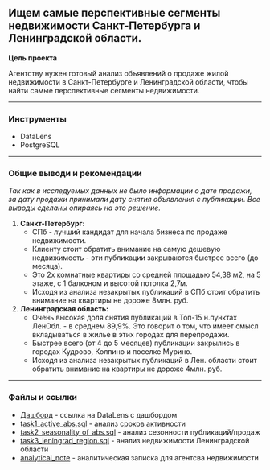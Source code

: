 ## Ищем самые перспективные сегменты недвижимости Санкт-Петербурга и Ленинградской области.
**Цель проекта**

Агентству нужен готовый анализ объявлений о продаже жилой недвижимости в Санкт-Петербурге и Ленинградской области, 
чтобы найти самые перспективные сегменты недвижимости.
***
### Инструменты
- DataLens
- PostgreSQL
***
### Общие выводи и рекомендации
*Так как в исследуемых данных не было информации о дате продажи, за дату продажи принимали дату снятия объявления с публикации. Все выводы сделаны опираясь на это решение.*
1. **Санкт-Петербург:**
   - СПб - лучший кандидат для начала бизнеса по продаже недвижимости.
   - Клиенту стоит обратить внимание на самую дешевую недвижимость - эти публикации закрываются быстрее всего (до месяца).
   - Это 2х комнатные квартиры со средней площадью 54,38 м2, на 5 этаже, с 1 балконом и высотой потолка 2,7м.
   - Исходя из анализа незакрытых публикаций в СПб стоит обратить внимание на квартиры не дороже 8млн. руб.
2. **Ленинградская область:**
   - Очень высокая доля снятия публикаций в Топ-15 н.пунктах ЛенОбл. - в среднем 89,9%.
   Это говорит о том, что имеет смысл вкладываться в жилье в этих городах для перепродажи.
   - Быстрее всего (от 4 до 5 месяцев) публикации закрылись в городах Кудрово, Колпино и поселке Мурино.
   - Исходя из анализа незакрытых публикаций в Лен. области стоит обратить внимание на квартиры не дороже 4млн. руб.
***
### Файлы и ссылки
* <a href="https://datalens.yandex/5hc54dno1s22r" target="_blank" rel="noopener noreferrer">Дашборд</a> - ссылка на DataLens с дашбордом
* [task1_active_abs.sql](https://github.com/Zaytsev-V/data-analytics-portfolio/blob/main/PRACTICUM/estate_ad_hoc_sql/task1_active_ads.sql) - анализ сроков активности
* [task2_seasonality_of_abs.sql](https://github.com/Zaytsev-V/data-analytics-portfolio/blob/main/PRACTICUM/estate_ad_hoc_sql/task2_seasonality_of_ads.sql) - анализ сезонности публикаций/продаж
* [task3_leningrad_region.sql](https://github.com/Zaytsev-V/data-analytics-portfolio/blob/main/PRACTICUM/estate_ad_hoc_sql/task3_leningrad_region.sql) - анализ недвижимости Ленинградской области
* [analytical_note](https://github.com/Zaytsev-V/data-analytics-portfolio/blob/main/PRACTICUM/estate_ad_hoc_sql/analytical_note..pdf) - аналитическая записка для агентсва недвижимости

